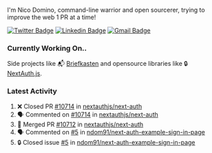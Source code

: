 
I'm Nico Domino, command-line warrior and open sourcerer, trying to improve the web 1 PR at a time!

[![Twitter Badge](https://img.shields.io/badge/-@ndom91-1ca0f1?style=flat-square&labelColor=1ca0f1&logo=twitter&logoColor=white&link=https://twitter.com/ndom91)](https://twitter.com/ndom91) [![Linkedin Badge](https://img.shields.io/badge/-ndom91-blue?style=flat-square&logo=Linkedin&logoColor=white&link=https://www.linkedin.com/in/ndom91/)](https://www.linkedin.com/in/ndom91/) [![Gmail Badge](https://img.shields.io/badge/-yo@ndo.dev-c14438?style=flat-square&logo=mail.ru&logoColor=white&link=mailto:yo@ndo.dev)](mailto:yo@ndo.dev)

### Currently Working On..

Side projects like 📬 [Briefkasten](https://briefkastenhq.com) and opensource libraries like 🔒 [NextAuth.js](https://github.com/nextauthjs/next-auth).

<!--START_SECTION_PROFILE_VIEWS:readme-info-->
<!--END_SECTION_PROFILE_VIEWS:readme-info-->

<!--START_SECTION_DAILY_COMMIT:readme-info-->
<!--END_SECTION_DAILY_COMMIT:readme-info-->

<!--START_SECTION_WEEKLY_COMMIT:readme-info-->
<!--END_SECTION_WEEKLY_COMMIT:readme-info-->

### Latest Activity

<!--START_SECTION:activity-->
1. ❌ Closed PR [#10714](https://github.com/nextauthjs/next-auth/pull/10714) in [nextauthjs/next-auth](https://github.com/nextauthjs/next-auth)
2. 🗣 Commented on [#10714](https://github.com/nextauthjs/next-auth/pull/10714#issuecomment-2075615427) in [nextauthjs/next-auth](https://github.com/nextauthjs/next-auth)
3. 🎉 Merged PR [#10712](https://github.com/nextauthjs/next-auth/pull/10712) in [nextauthjs/next-auth](https://github.com/nextauthjs/next-auth)
4. 🗣 Commented on [#5](https://github.com/ndom91/next-auth-example-sign-in-page/issues/5#issuecomment-2075133943) in [ndom91/next-auth-example-sign-in-page](https://github.com/ndom91/next-auth-example-sign-in-page)
5. 🔒 Closed issue [#5](https://github.com/ndom91/next-auth-example-sign-in-page/issues/5) in [ndom91/next-auth-example-sign-in-page](https://github.com/ndom91/next-auth-example-sign-in-page)
<!--END_SECTION:activity-->
